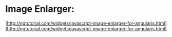 # Image Enlarger:

[http://ngtutorial.com/widgets/javascript-image-enlarger-for-angularjs.html](http://ngtutorial.com/widgets/javascript-image-enlarger-for-angularjs.html)